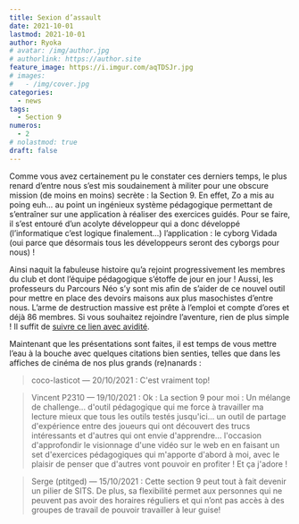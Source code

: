 ```yaml
---
title: Sexion d’assault
date: 2021-10-01
lastmod: 2021-10-01
author: Ryoka
# avatar: /img/author.jpg
# authorlink: https://author.site
feature_image: https://i.imgur.com/aqTDSJr.jpg
# images:
#   - /img/cover.jpg
categories:
  - news
tags:
  - Section 9
numeros: 
  - 2
# nolastmod: true
draft: false
---
```


Comme vous avez certainement pu le constater ces derniers temps, le plus renard d’entre nous s’est mis soudainement à militer pour une obscure mission (de moins en moins) secrète : la Section 9. En effet, Zo a mis au poing euh… au point un ingénieux système pédagogique permettant de s’entraîner sur une application à réaliser des exercices guidés. Pour se faire, il s’est entouré d’un acolyte développeur qui a donc développé (l’informatique c’est logique finalement…) l’application : le cyborg Vidada (oui parce que désormais tous les développeurs seront des cyborgs pour nous) ! 

<!--more-->

Ainsi naquit la fabuleuse histoire qu’a rejoint progressivement les membres du club et dont l’équipe pédagogique s’étoffe de jour en jour ! Aussi, les professeurs du Parcours Néo s’y sont mis afin de s’aider de ce nouvel outil pour mettre en place des devoirs maisons aux plus masochistes d’entre nous. L’arme de destruction massive est prête à l’emploi et compte d’ores et déjà 86 membres.
Si vous souhaitez rejoindre l’aventure, rien de plus simple ! Il suffit de [suivre ce lien avec avidité](https://discord.gg/u9pMegpW).

Maintenant que les présentations sont faites, il est temps de vous mettre l’eau à la bouche avec quelques citations bien senties, telles que dans les affiches de cinéma de nos plus grands (re)nanards :

> coco-lasticot — 20/10/2021 : C'est vraiment top!

> Vincent P2310 — 19/10/2021 : Ok : La section 9 pour moi : Un mélange de challenge... d'outil pédagogique qui me force à travailler ma lecture mieux que tous les outils testés jusqu'ici... un outil de partage d'expérience entre des joueurs qui ont découvert des trucs intéressants et d'autres qui ont envie d'apprendre... l'occasion d'approfondir le visionnage d'une vidéo sur le web en en faisant un set d'exercices pédagogiques qui m'apporte d'abord à moi, avec le plaisir de penser que d'autres vont pouvoir en profiter ! Et ça j'adore ! 

> Serge (ptitged) — 15/10/2021 : Cette section 9 peut tout à fait devenir un pilier de SITS. De plus, sa flexibilité permet aux personnes qui ne peuvent pas avoir des horaires réguliers et qui n’ont pas accès à des groupes de travail de pouvoir travailler à leur guise!

